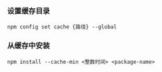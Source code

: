 ### 设置缓存目录

    npm config set cache {路径} --global

### 从缓存中安装

    npm install --cache-min <整数时间> <package-name>